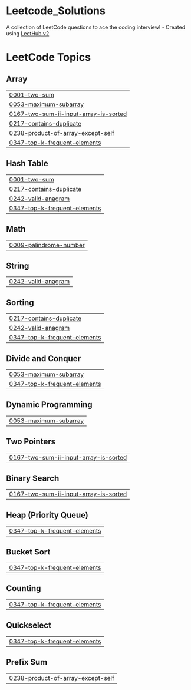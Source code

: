 # Leetcode_Solutions
A collection of LeetCode questions to ace the coding interview! - Created using [LeetHub v2](https://github.com/arunbhardwaj/LeetHub-2.0)

<!---LeetCode Topics Start-->
# LeetCode Topics
## Array
|  |
| ------- |
| [0001-two-sum](https://github.com/umangnaith/Leetcode_Solutions/tree/master/0001-two-sum) |
| [0053-maximum-subarray](https://github.com/umangnaith/Leetcode_Solutions/tree/master/0053-maximum-subarray) |
| [0167-two-sum-ii-input-array-is-sorted](https://github.com/umangnaith/Leetcode_Solutions/tree/master/0167-two-sum-ii-input-array-is-sorted) |
| [0217-contains-duplicate](https://github.com/umangnaith/Leetcode_Solutions/tree/master/0217-contains-duplicate) |
| [0238-product-of-array-except-self](https://github.com/umangnaith/Leetcode_Solutions/tree/master/0238-product-of-array-except-self) |
| [0347-top-k-frequent-elements](https://github.com/umangnaith/Leetcode_Solutions/tree/master/0347-top-k-frequent-elements) |
## Hash Table
|  |
| ------- |
| [0001-two-sum](https://github.com/umangnaith/Leetcode_Solutions/tree/master/0001-two-sum) |
| [0217-contains-duplicate](https://github.com/umangnaith/Leetcode_Solutions/tree/master/0217-contains-duplicate) |
| [0242-valid-anagram](https://github.com/umangnaith/Leetcode_Solutions/tree/master/0242-valid-anagram) |
| [0347-top-k-frequent-elements](https://github.com/umangnaith/Leetcode_Solutions/tree/master/0347-top-k-frequent-elements) |
## Math
|  |
| ------- |
| [0009-palindrome-number](https://github.com/umangnaith/Leetcode_Solutions/tree/master/0009-palindrome-number) |
## String
|  |
| ------- |
| [0242-valid-anagram](https://github.com/umangnaith/Leetcode_Solutions/tree/master/0242-valid-anagram) |
## Sorting
|  |
| ------- |
| [0217-contains-duplicate](https://github.com/umangnaith/Leetcode_Solutions/tree/master/0217-contains-duplicate) |
| [0242-valid-anagram](https://github.com/umangnaith/Leetcode_Solutions/tree/master/0242-valid-anagram) |
| [0347-top-k-frequent-elements](https://github.com/umangnaith/Leetcode_Solutions/tree/master/0347-top-k-frequent-elements) |
## Divide and Conquer
|  |
| ------- |
| [0053-maximum-subarray](https://github.com/umangnaith/Leetcode_Solutions/tree/master/0053-maximum-subarray) |
| [0347-top-k-frequent-elements](https://github.com/umangnaith/Leetcode_Solutions/tree/master/0347-top-k-frequent-elements) |
## Dynamic Programming
|  |
| ------- |
| [0053-maximum-subarray](https://github.com/umangnaith/Leetcode_Solutions/tree/master/0053-maximum-subarray) |
## Two Pointers
|  |
| ------- |
| [0167-two-sum-ii-input-array-is-sorted](https://github.com/umangnaith/Leetcode_Solutions/tree/master/0167-two-sum-ii-input-array-is-sorted) |
## Binary Search
|  |
| ------- |
| [0167-two-sum-ii-input-array-is-sorted](https://github.com/umangnaith/Leetcode_Solutions/tree/master/0167-two-sum-ii-input-array-is-sorted) |
## Heap (Priority Queue)
|  |
| ------- |
| [0347-top-k-frequent-elements](https://github.com/umangnaith/Leetcode_Solutions/tree/master/0347-top-k-frequent-elements) |
## Bucket Sort
|  |
| ------- |
| [0347-top-k-frequent-elements](https://github.com/umangnaith/Leetcode_Solutions/tree/master/0347-top-k-frequent-elements) |
## Counting
|  |
| ------- |
| [0347-top-k-frequent-elements](https://github.com/umangnaith/Leetcode_Solutions/tree/master/0347-top-k-frequent-elements) |
## Quickselect
|  |
| ------- |
| [0347-top-k-frequent-elements](https://github.com/umangnaith/Leetcode_Solutions/tree/master/0347-top-k-frequent-elements) |
## Prefix Sum
|  |
| ------- |
| [0238-product-of-array-except-self](https://github.com/umangnaith/Leetcode_Solutions/tree/master/0238-product-of-array-except-self) |
<!---LeetCode Topics End-->